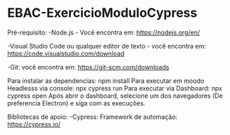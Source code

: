 # EBAC-ExercicioModuloCypress

Pré-requisito:
-Node.js - Você encontra em: https://nodejs.org/en/

-Visual Studio Code ou qualquer editor de texto - você encontra em: https://code.visualstudio.com/download

-Git: você encontra em: https://git-scm.com/downloads

Para instalar as dependencias:
npm install 
Para executar em moodo Headlesss via console:
npx cypress run
Para executar via Dashboard:
npx cypress open 
Após abrir o dashboard, selecione um dos navegadores (De preferencia Electron) e siga com as execuções.

Bibliotecas de apoio:
-Cypress: Framework de automação: https://cypress.io/